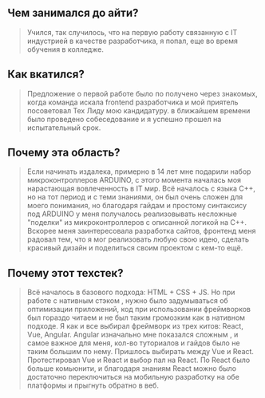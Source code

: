 ## Чем занимался до айти?
>   Учился, так случилось, что на первую работу связанную с IT индустрией в качестве разработчика, я попал, еще во время обучения в колледже.
## Как вкатился?
>   Предложение о первой работе было по получено через знакомых, когда команда искала frontend разработчика и мой приятель посоветовал Тех Лиду мою кандидатуру.
> в ближайшем времени было проведено собеседование и я успешно прошел на испытательный срок.
## Почему эта область?
>   Если начинать издалека, примерно в 14 лет мне подарили набор микроконтроллеров ARDUINO, с этого момента началась моя нарастающая вовлеченность
> в IT мир. Всё началось с языка С++, но на тот период и с теми знаниями, он был очень сложен для моего понимания, но благодаря гайдам
> и простому синтаксису под ARDUINO у меня получалось реализовывать несложные "поделки" из микроконтроллеров с описанной логикой на С++.
> Вскорее меня заинтересовала разработка сайтов, фронтенд меня радовал тем, что я мог реализовать любую свою идею, сделать красивый дизайн и поделиться своим проектом с кем-то ещё.
## Почему этот техстек?
>   Всё началось в базового подхода: HTML + CSS + JS. Но при работе с нативным стэком , нужно было задумываться об оптимизации приложений,
> код при использовании фреймворков был гораздо читаем и не был таким громозким как в нативном подходе.
>   Я как и все выбирал фреймворк из трех китов: React, Vue, Angular.
> Angular изначально мне показался сложным , и самое важное для меня, кол-во туториалов и гайдов было не таким большим по нему.
> Пришлось выбирать между Vue и React. Протестировал Vue и React и выбор пал на React. По React было больше комьюнити, и благодаря знаниям React
> можно было достаточно переключиться на мобильную разработку на обе платформы и прыгнуть обратно в веб.
